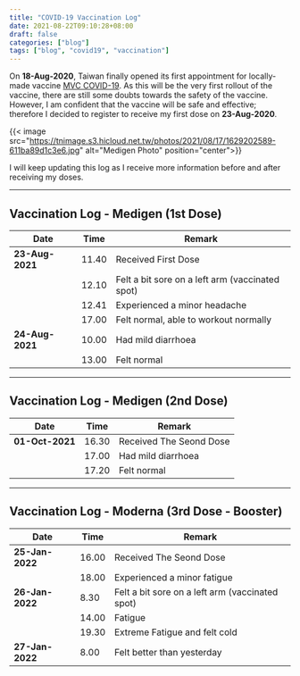 ```yaml
---
title: "COVID-19 Vaccination Log"
date: 2021-08-22T09:10:28+08:00
draft: false
categories: ["blog"]
tags: ["blog", "covid19", "vaccination"]
---
```


On **18-Aug-2020**, Taiwan finally opened its first appointment for locally-made vaccine [MVC COVID-19](https://en.wikipedia.org/wiki/MVC_COVID-19_vaccine). As this will be the very first rollout of the vaccine, there are still some doubts towards the safety of the vaccine. However, I am confident that the vaccine will be safe and effective; therefore I decided to register to receive my first dose on **23-Aug-2020**.

{{< image src="https://tnimage.s3.hicloud.net.tw/photos/2021/08/17/1629202589-611ba89d1c3e6.jpg" alt="Medigen Photo" position="center">}}

I will keep updating this log as I receive more information before and after receiving my doses.

---

## Vaccination Log - Medigen (1st Dose)

| Date            | Time  | Remark                                          |
| --------------- | ----- | ----------------------------------------------- |
| **23-Aug-2021** | 11.40 | Received First Dose                             |
|                 | 12.10 | Felt a bit sore on a left arm (vaccinated spot) |
|                 | 12.41 | Experienced a minor headache                    |
|                 | 17.00 | Felt normal, able to workout normally           |
| **24-Aug-2021** | 10.00 | Had mild diarrhoea                              |
|                 | 13.00 | Felt normal                                     |

---

## Vaccination Log - Medigen (2nd Dose)

| Date            | Time  | Remark                  |
| --------------- | ----- | ----------------------- |
| **01-Oct-2021** | 16.30 | Received The Seond Dose |
|                 | 17.00 | Had mild diarrhoea      |
|                 | 17.20 | Felt normal             |

---

## Vaccination Log - Moderna (3rd Dose - Booster)

| Date            | Time  | Remark                                          |
| --------------- | ----- | ----------------------------------------------- |
| **25-Jan-2022** | 16.00 | Received The Seond Dose                         |
|                 | 18.00 | Experienced a minor fatigue                     |
| **26-Jan-2022** | 8.30  | Felt a bit sore on a left arm (vaccinated spot) |
|                 | 14.00 | Fatigue                                         |
|                 | 19.30 | Extreme Fatigue and felt cold                   |
| **27-Jan-2022** | 8.00  | Felt better than yesterday                      |
